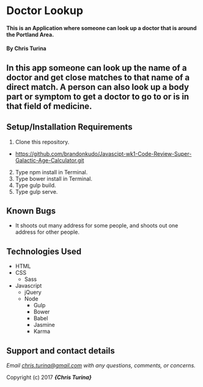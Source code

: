 # Doctor Lookup

#### This is an Application where someone can look up a doctor that is around the Portland Area.

#### By **Chris Turina**

## In this app someone can look up the name of a doctor and get close matches to that name of a direct match.  A person can also look up a body part or symptom to get a doctor to go to or is in that field of medicine.


## Setup/Installation Requirements

1. Clone this repository.
  * https://github.com/brandonkudo/Javascipt-wk1-Code-Review-Super-Galactic-Age-Calculator.git
2. Type npm install in Terminal.
3. Type bower install in Terminal.
4. Type gulp build.
5. Type gulp serve.


## Known Bugs
* It shoots out many address for some people, and shoots out one address for other people.

## Technologies Used
* HTML
* CSS
  * Sass
* Javascript
  * jQuery
  * Node
    * Gulp
    * Bower
    * Babel
    * Jasmine
    * Karma

## Support and contact details

_Email chris.turina@gmail.com with any questions, comments, or concerns._



Copyright (c) 2017 **_{Chris Turina}_**
